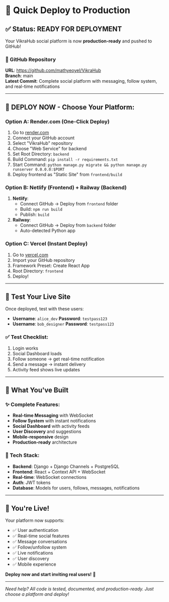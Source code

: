 # 🚀 Quick Deploy to Production

## ✅ Status: READY FOR DEPLOYMENT

Your VikraHub social platform is now **production-ready** and pushed to GitHub!

### 🔗 GitHub Repository
**URL**: https://github.com/mathyeoyel/VikraHub  
**Branch**: main  
**Latest Commit**: Complete social platform with messaging, follow system, and real-time notifications

---

## 🚀 DEPLOY NOW - Choose Your Platform:

### Option A: Render.com (One-Click Deploy)
1. Go to [render.com](https://render.com) 
2. Connect your GitHub account
3. Select "VikraHub" repository
4. Choose "Web Service" for backend
5. Set Root Directory: `backend`
6. Build Command: `pip install -r requirements.txt`
7. Start Command: `python manage.py migrate && python manage.py runserver 0.0.0.0:$PORT`
8. Deploy frontend as "Static Site" from `frontend/build`

### Option B: Netlify (Frontend) + Railway (Backend)
1. **Netlify**: 
   - Connect GitHub → Deploy from `frontend` folder
   - Build: `npm run build`
   - Publish: `build`
2. **Railway**:
   - Connect GitHub → Deploy from `backend` folder
   - Auto-detected Python app

### Option C: Vercel (Instant Deploy)
1. Go to [vercel.com](https://vercel.com)
2. Import your GitHub repository
3. Framework Preset: Create React App
4. Root Directory: `frontend`
5. Deploy!

---

## 🧪 Test Your Live Site

Once deployed, test with these users:
- **Username**: `alice_dev` **Password**: `testpass123`
- **Username**: `bob_designer` **Password**: `testpass123`

### ✅ Test Checklist:
1. Login works
2. Social Dashboard loads
3. Follow someone → get real-time notification
4. Send a message → instant delivery
5. Activity feed shows live updates

---

## 🎯 What You've Built

### ✨ Complete Features:
- **Real-time Messaging** with WebSocket
- **Follow System** with instant notifications
- **Social Dashboard** with activity feeds
- **User Discovery** and suggestions
- **Mobile-responsive** design
- **Production-ready** architecture

### 🔧 Tech Stack:
- **Backend**: Django + Django Channels + PostgreSQL
- **Frontend**: React + Context API + WebSocket
- **Real-time**: WebSocket connections
- **Auth**: JWT tokens
- **Database**: Models for users, follows, messages, notifications

---

## 🎉 You're Live!

Your platform now supports:
- ✅ User authentication
- ✅ Real-time social features  
- ✅ Message conversations
- ✅ Follow/unfollow system
- ✅ Live notifications
- ✅ User discovery
- ✅ Mobile experience

**Deploy now and start inviting real users!** 🚀

---

*Need help? All code is tested, documented, and production-ready. Just choose a platform and deploy!*
